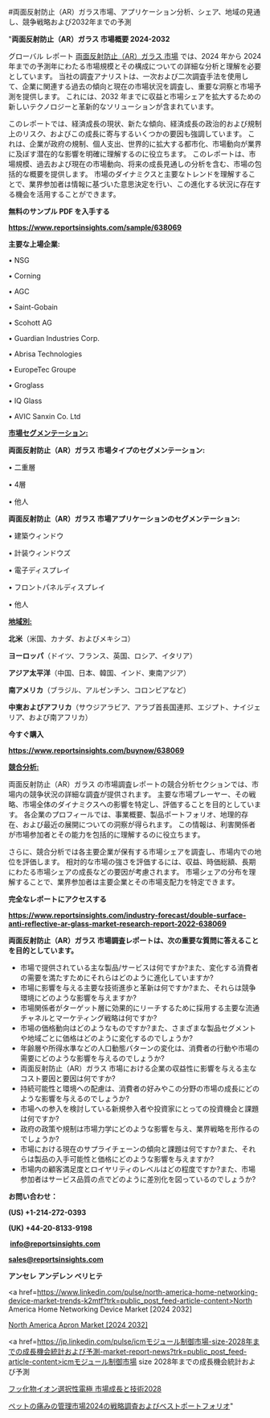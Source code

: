 #両面反射防止（AR）ガラス市場、アプリケーション分析、シェア、地域の見通し、競争戦略および2032年までの予測

"<strong>両面反射防止（AR）ガラス 市場概要 2024-2032</strong>

グローバル レポート <a href=https://www.reportsinsights.com/sample/638069>両面反射防止（AR）ガラス 市場</a> では、2024 年から 2024 年までの予測年にわたる市場規模とその構成についての詳細な分析と理解を必要としています。 当社の調査アナリストは、一次および二次調査手法を使用して、企業に関連する過去の傾向と現在の市場状況を調査し、重要な洞察と市場予測を提供します。 これには、2032 年までに収益と市場シェアを拡大​​するための新しいテクノロジーと革新的なソリューションが含まれています。

このレポートでは、経済成長の現状、新たな傾向、経済成長の政治的および規制上のリスク、およびこの成長に寄与するいくつかの要因も強調しています。 これは、企業が政府の規制、個人支出、世界的に拡大する都市化、市場動向が業界に及ぼす潜在的な影響を明確に理解するのに役立ちます。 このレポートは、市場規模、過去および現在の市場動向、将来の成長見通しの分析を含む、市場の包括的な概要を提供します。 市場のダイナミクスと主要なトレンドを理解することで、業界参加者は情報に基づいた意思決定を行い、この進化する状況に存在する機会を活用することができます。

<strong><b>無料のサンプル PDF を入手する</b></strong>

<a href=https://www.reportsinsights.com/sample/638069><strong><u>https://www.reportsinsights.com/sample/638069</u></strong></a>

<strong>主要な上場企業:</strong>

• NSG

• Corning

• AGC

• Saint-Gobain

• Scohott AG

• Guardian Industries Corp.

• Abrisa Technologies

• EuropeTec Groupe

• Groglass

• IQ Glass

• AVIC Sanxin Co. Ltd

<strong><u>市場セグメンテーション</u></strong><strong><u>:</u></strong>

<strong>両面反射防止（AR）ガラス 市場タイプのセグメンテーション:</strong>

• 二重層

• 4層

• 他人

<strong>両面反射防止（AR）ガラス 市場アプリケーションのセグメンテーション:</strong>

• 建築ウィンドウ

• 計装ウィンドウズ

• 電子ディスプレイ

• フロントパネルディスプレイ

• 他人

<strong><u>地域別</u></strong><strong><u>:</u></strong>

<strong>北米</strong>（米国、カナダ、およびメキシコ）

<strong>ヨーロッパ</strong>（ドイツ、フランス、英国、ロシア、イタリア）

<strong>アジア太平洋</strong>（中国、日本、韓国、インド、東南アジア）

<strong>南アメリカ</strong>（ブラジル、アルゼンチン、コロンビアなど）

<strong>中東およびアフリカ</strong>（サウジアラビア、アラブ首長国連邦、エジプト、ナイジェリア、および南アフリカ）

<strong>今すぐ購入</strong>

<a href=https://www.reportsinsights.com/buynow/638069><strong><u>https://www.reportsinsights.com/buynow/638069</u></strong></a>

<strong><u>競合分析:</u></strong>

両面反射防止（AR）ガラス の市場調査レポートの競合分析セクションでは、市場内の競争状況の詳細な調査が提供されます。 主要な市場プレーヤー、その戦略、市場全体のダイナミクスへの影響を特定し、評価することを目的としています。 各企業のプロフィールでは、事業概要、製品ポートフォリオ、地理的存在、および最近の展開についての洞察が得られます。 この情報は、利害関係者が市場参加者とその能力を包括的に理解するのに役立ちます。

さらに、競合分析では各主要企業が保有する市場シェアを調査し、市場内での地位を評価します。 相対的な市場の強さを評価するには、収益、時価総額、長期にわたる市場シェアの成長などの要因が考慮されます。 市場シェアの分布を理解することで、業界参加者は主要企業とその市場支配力を特定できます。

<strong>完全なレポートにアクセスする</strong>

<a href=https://www.reportsinsights.com/industry-forecast/double-surface-anti-reflective-ar-glass-market-research-report-2022-638069><strong><u><b>https://www.reportsinsights.com/industry-forecast/double-surface-anti-reflective-ar-glass-market-research-report-2022-638069</b></u></strong></a>

<strong><b>両面反射防止（AR）ガラス 市場調査レポートは、次の重要な質問に答えることを目的としています。</b></strong>
<ul>
  <li>市場で提供されている主な製品/サービスは何ですか?また、変化する消費者の需要を満たすためにそれらはどのように進化していますか?</li>
  <li>市場に影響を与える主要な技術進歩と革新は何ですか?また、それらは競争環境にどのような影響を与えますか?</li>
  <li>市場関係者がターゲット層に効果的にリーチするために採用する主要な流通チャネルとマーケティング戦略は何ですか?</li>
  <li>市場の価格動向はどのようなものですか?また、さまざまな製品セグメントや地域ごとに価格はどのように変化するのでしょうか?</li>
  <li>年齢層や所得水準などの人口動態パターンの変化は、消費者の行動や市場の需要にどのような影響を与えるのでしょうか?</li>
  <li>両面反射防止（AR）ガラス 市場における企業の収益性に影響を与える主なコスト要因と要因は何ですか?</li>
  <li>持続可能性と環境への配慮は、消費者の好みやこの分野の市場の成長にどのような影響を与えるのでしょうか?</li>
  <li>市場への参入を検討している新規参入者や投資家にとっての投資機会と課題は何ですか?</li>
  <li>政府の政策や規制は市場力学にどのような影響を与え、業界戦略を形作るのでしょうか?</li>
  <li>市場における現在のサプライチェーンの傾向と課題は何ですか?また、それらは製品の入手可能性と価格にどのような影響を与えますか?</li>
  <li>市場内の顧客満足度とロイヤリティのレベルはどの程度ですか?また、市場参加者はサービス品質の点でどのように差別化を図っているのでしょうか?</li>
</ul>
<strong>お問い合わせ：</strong>

<strong>(US) +1-214-272-0393</strong>

<strong>(UK) +44-20-8133-9198</strong>

<strong> </strong><a href=info@reportsinsights.com><strong><u>info@reportsinsights.com</u></strong></a>

<a href=sales@reportsinsights.com><strong><u>sales@reportsinsights.com</u></strong></a>

<strong>アンセレ アンデレン ベリヒテ</strong>

<a href=https://www.linkedin.com/pulse/north-america-home-networking-device-market-trends-k2mtf?trk=public_post_feed-article-content>North America Home Networking Device Market [2024 2032]</a>

<a href=https://www.linkedin.com/pulse/north-america-apron-market-emerging-research-tar4f/>North America Apron Market [2024 2032]</a>

<a href=https://jp.linkedin.com/pulse/icmモジュール制御市場-size-2028年までの成長機会統計および予測-market-report-news?trk=public_post_feed-article-content>icmモジュール制御市場 size 2028年までの成長機会統計および予測</a>

<a href=https://www.linkedin.com/pulse/フッ化物イオン選択性電極-市場成長と技術2028-reportsinsights-pvt-ltd/>フッ化物イオン選択性電極 市場成長と技術2028</a>

<a href=https://www.linkedin.com/pulse/ペットの痛みの管理市場2024の戦略調査およびベストポートフォリオ-community-market-research-klkzf/>ペットの痛みの管理市場2024の戦略調査およびベストポートフォリオ</a>"
